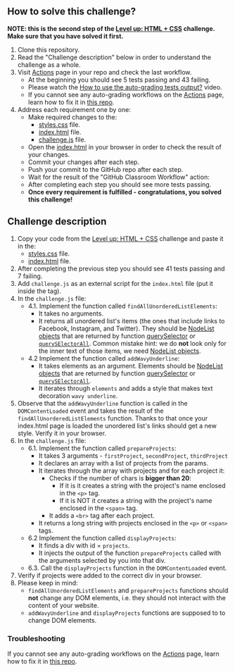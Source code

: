 ## How to solve this challenge?

**NOTE: this is the second step of the [Level up: HTML + CSS](https://classroom.github.com/a/djdDxAZg) challenge. Make sure that you have solved it first.**

1. Clone this repository.
2. Read the "Challenge description" below in order to understand the challenge as a whole.
3. Visit [Actions](../../actions) page in your repo and check the last workflow.
    - At the beginning you should see 5 tests passing and 43 failing.
    - Please watch the [How to use the auto-grading tests output?](https://www.loom.com/share/09cdd07df00a4a82a6e38759ef0b1751) video.
    - If you cannot see any auto-grading workflows on the  [Actions](../../actions) page, learn how to fix it in [this repo](https://github.com/microverse-students/autograding-troubles-js/blob/main/README.md).
4. Address each requirement one by one:
    - Make required changes to the:
       - [styles.css](./styles.css) file.
       - [index.html](./index.html) file.
       - [challenge.js](./challenge.js) file.
    - Open the [index.html](./index.html) in your browser in order to check the result of your changes.
    - Commit your changes after each step.
    - Push your commit to the GitHub repo after each step.
    - Wait for the result of the "GitHub Classroom Workflow" action:
     - After completing each step you should see more tests passing.
     - **Once every requirement is fulfilled - congratulations, you solved this challenge!**


## Challenge description



1. Copy your code from the [Level up: HTML + CSS](https://classroom.github.com/a/djdDxAZg) challenge and paste it in the:
    - [styles.css](./styles.css) file.
    - [index.html](./index.html) file.
2. After completing the previous step you should see 41 tests passing and 7 failing.
3. Add `challenge.js` as an external script for the `index.html` file (put it inside the <head> tag).
4. In the `challenge.js` file:
    - 4.1. Implement the function called `findAllUnorderedListElements`:
        - It takes no arguments.
        - It returns all unordered list's items (the ones that include links to Facebook, Instagram, and Twitter). They should be [NodeList objects](https://developer.mozilla.org/en-US/docs/Web/API/NodeList) that are returned by function [querySelector](https://developer.mozilla.org/en-US/docs/Web/API/Document/querySelector) or  [`querySElectorAll`](https://developer.mozilla.org/en-US/docs/Web/API/Document/querySelectorAll). Common mistake hint: we do **not** look only for the inner text of those items, we need [NodeList objects](https://developer.mozilla.org/en-US/docs/Web/API/NodeList).
    - 4.2 Implement the function called `addWavyUnderline`:
        - It takes elements as an argument. Elements should be [NodeList objects](https://developer.mozilla.org/en-US/docs/Web/API/NodeList) that are returned by function [querySelector](https://developer.mozilla.org/en-US/docs/Web/API/Document/querySelector) or  [`querySElectorAll`](https://developer.mozilla.org/en-US/docs/Web/API/Document/querySelectorAll).
        - It iterates through `elements` and adds a style that makes text decoration `wavy underline`.
5. Observe that the `addWavyUnderline` function is called in the `DOMContentLoaded` event and takes the result of the `findAllUnorderedListElements` function. Thanks to that once your index.html page is loaded the unordered list's links should get a new style. Verify it in your browser.
6. In the `challenge.js` file:
    - 6.1. Implement the function called `prepareProjects`:
        - It takes 3 arguments - `firstProject`, `secondProject`, `thirdProject`
        - It declares an array with a list of projects from the params.
        - It iterates through the array with projects and for each project it:
            - Checks if the number of chars is **bigger than 20**:
                - If it is it creates a string with the project's name enclosed in the `<p>` tag.
                - If it is NOT it creates a string with the project's name enclosed in the `<span>` tag.
            - It adds a `<br>` tag after each project.
        - It returns a long string with projects enclosed in the `<p>` or `<span>` tags.
    - 6.2 Implement the function called `displayProjects`:
        - It finds a div with id = `projects`.
        - It injects the output of the function `prepareProjects` called with the arguments selected by you into that div.
    - 6.3. Call the `displayProjects` function in the `DOMContentLoaded` event.
7. Verify if projects were added to the correct div in your browser.
8. Please keep in mind:
    - `findAllUnorderedListElements` and `prepareProjects` functions should **not** change any DOM elements, i.e. they should not interact with the content of your website.
    - `addWavyUnderline` and `displayProjects` functions are supposed to to change DOM elements.
    
### Troubleshooting
    
If you cannot see any auto-grading workflows on the [Actions](../../actions) page, learn how to fix it in [this repo](https://github.com/microverse-students/autograding-troubles-js/blob/main/README.md).

